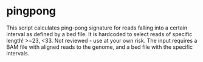 # pingpong
This script calculates ping-pong signature for reads falling into a certain interval as defined by a bed file. It is hardcoded to select reads of specific length! >=23, <33. Not reviewed - use at your own risk.
The input requires a BAM file with aligned reads to the genome, and a bed file with the specific intervals.

